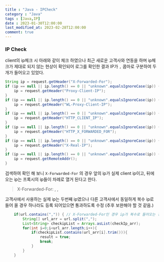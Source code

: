 ```yaml
---
title : "Java - IPCheck"
category : "Java"
tags : [Java,IP]
date : 2023-01-30T12:00:00
last_modified_at: 2023-02-28T12:00:00
comment: true
---
```


### IP Check
client의 ip체크 시 아래와 같이 체크 하였으나 최근 새로운 고객사와 연동을 하며 ip체크가 제대로 되지 않는 현상이 확인되어 로그를 확인한 결과 IP가 `,` 콤마로 구분하여 두개가 들어오고 있었다.

```java
String ip = request.getHeader("X-Forwarded-For");
if (ip == null || ip.length() == 0 || "unknown".equalsIgnoreCase(ip)) { 
	ip = request.getHeader("Proxy-Client-IP"); 
} 
if (ip == null || ip.length() == 0 || "unknown".equalsIgnoreCase(ip)) { 
	ip = request.getHeader("WL-Proxy-Client-IP"); 
} 
if (ip == null || ip.length() == 0 || "unknown".equalsIgnoreCase(ip)) { 
	ip = request.getHeader("HTTP_CLIENT_IP"); 
} 
if (ip == null || ip.length() == 0 || "unknown".equalsIgnoreCase(ip)) { 
	ip = request.getHeader("HTTP_X_FORWARDED_FOR"); 
} 
if (ip == null || ip.length() == 0 || "unknown".equalsIgnoreCase(ip)) { 
	ip = request.getHeader("X-Real-IP"); 
} 
if (ip == null || ip.length() == 0 || "unknown".equalsIgnoreCase(ip)) { 
	ip = request.getRemoteAddr(); 
}
```

검색하여 확인 해 보니 `X-Forwarded-For` 의 경우 앞의 ip가 실제 client ip이고, 뒤에 오는 ip는 프록시의 ip들이 차례로 열거 된다고 한다.

> X-Forwarded-For: <client>, <proxy1>, <proxy2>
> 

고객사에서 사용하는 실제 ip는 두번째 ip였으나 다른 고객사에서 동일하게 복수 ip로 들어 올 경우 하나라도 등록 되어있으면 통과하도록 수정 (추후 보완해야 할 것 같음.)

```java
	if(url.contains(",")) {	// X-Forwarded-For인 경우 ip가 복수로 들어오는 경우 존재
		String[] url_arr = url.split(",");
		List<String> checkipList = Arrays.asList(checkIp_arr);
		for(int i=0;i<url_arr.length;i++){
			if(checkipList.contains(url_arr[i].trim())){
				result = true;
				break;
			}
		}
	}
```